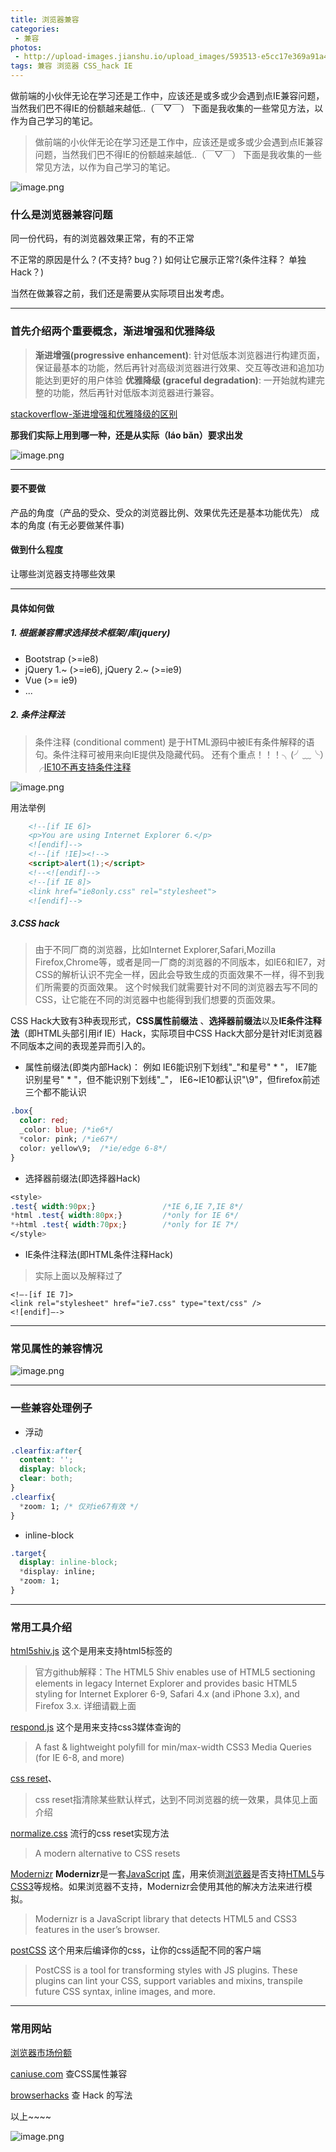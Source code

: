 ```yaml
---
title: 浏览器兼容
categories:
 - 兼容
photos:
 - http://upload-images.jianshu.io/upload_images/593513-e5cc17e369a91a46.png?imageMogr2/auto-orient/strip%7CimageView2/2/w/1240
tags: 兼容 浏览器 CSS_hack IE 
---
```


做前端的小伙伴无论在学习还是工作中，应该还是或多或少会遇到点IE兼容问题，当然我们巴不得IE的份额越来越低..（￣▽￣）
下面是我收集的一些常见方法，以作为自己学习的笔记。

<!-- more -->

>做前端的小伙伴无论在学习还是工作中，应该还是或多或少会遇到点IE兼容问题，当然我们巴不得IE的份额越来越低..（￣▽￣）
下面是我收集的一些常见方法，以作为自己学习的笔记。

![image.png](http://upload-images.jianshu.io/upload_images/593513-e5cc17e369a91a46.png?imageMogr2/auto-orient/strip%7CimageView2/2/w/1240)

### 什么是浏览器兼容问题
同一份代码，有的浏览器效果正常，有的不正常

不正常的原因是什么？(不支持? bug？)
如何让它展示正常?(条件注释？ 单独Hack？)

当然在做兼容之前，我们还是需要从实际项目出发考虑。

------

### 首先介绍两个重要概念，渐进增强和优雅降级
>**渐进增强(progressive enhancement)**: 针对低版本浏览器进行构建页面，保证最基本的功能，然后再针对高级浏览器进行效果、交互等改进和追加功能达到更好的用户体验
**优雅降级 (graceful degradation)**: 一开始就构建完整的功能，然后再针对低版本浏览器进行兼容。

[stackoverflow-渐进增强和优雅降级的区别](http://stackoverflow.com/questions/2550431/what-is-the-difference-between-progressive-enhancement-and-graceful-degradation)

**那我们实际上用到哪一种，还是从实际（láo bǎn）要求出发**

![image.png](http://upload-images.jianshu.io/upload_images/593513-1f0521cdb987220b.png?imageMogr2/auto-orient/strip%7CimageView2/2/w/1240)

------

#### 要不要做
产品的角度（产品的受众、受众的浏览器比例、效果优先还是基本功能优先）
成本的角度 (有无必要做某件事)

#### 做到什么程度
让哪些浏览器支持哪些效果

------

#### 具体如何做
##### 1. 根据兼容需求选择技术框架/库(jquery)
 - Bootstrap (>=ie8)
 - jQuery 1.~ (>=ie6), jQuery 2.~ (>=ie9)
 - Vue (>= ie9)
 - ...
##### 2. 条件注释法
>条件注释 (conditional comment) 是于HTML源码中被IE有条件解释的语句。条件注释可被用来向IE提供及隐藏代码。
还有个重点！！！╮(╯﹏╰）╭[IE10不再支持条件注释](https://msdn.microsoft.com/zh-cn/library/ie/hh801214(v=vs.85).aspx)

![image.png](http://upload-images.jianshu.io/upload_images/593513-419efaa706a80505.png?imageMogr2/auto-orient/strip%7CimageView2/2/w/1240)

用法举例
```html
    <!--[if IE 6]>
    <p>You are using Internet Explorer 6.</p>
    <![endif]-->
    <!--[if !IE]><!-->
    <script>alert(1);</script>
    <!--<![endif]-->
    <!--[if IE 8]>
    <link href="ie8only.css" rel="stylesheet">
    <![endif]-->
```
##### 3.CSS hack
>由于不同厂商的浏览器，比如Internet Explorer,Safari,Mozilla Firefox,Chrome等，或者是同一厂商的浏览器的不同版本，如IE6和IE7，对CSS的解析认识不完全一样，因此会导致生成的页面效果不一样，得不到我们所需要的页面效果。
这个时候我们就需要针对不同的浏览器去写不同的CSS，让它能在不同的浏览器中也能得到我们想要的页面效果。

CSS Hack大致有3种表现形式，**CSS属性前缀法**
、**选择器前缀法**以及**IE条件注释法**（即HTML头部引用if IE）Hack，实际项目中CSS Hack大部分是针对IE浏览器不同版本之间的表现差异而引入的。

 - 属性前缀法(即类内部Hack)：
例如 
IE6能识别下划线"\_"和星号" * "，
IE7能识别星号" * "，但不能识别下划线"\_"，
IE6~IE10都认识"\9"，但firefox前述三个都不能认识
```css
.box{
  color: red;
  _color: blue; /*ie6*/
  *color: pink; /*ie67*/
  color: yellow\9;  /*ie/edge 6-8*/
}
```
 - 选择器前缀法(即选择器Hack)

```css
<style>
.test{ width:90px;}               /*IE 6,IE 7,IE 8*/
*html .test{ width:80px;}         /*only for IE 6*/
*+html .test{ width:70px;}        /*only for IE 7*/
</style>
```
 - IE条件注释法(即HTML条件注释Hack)
>实际上面以及解释过了

```
<!–-[if IE 7]>
<link rel="stylesheet" href="ie7.css" type="text/css" />
<![endif]–->
```

------

### 常见属性的兼容情况

![image.png](http://upload-images.jianshu.io/upload_images/593513-438401a466d6559f.png?imageMogr2/auto-orient/strip%7CimageView2/2/w/1240)

------

### 一些兼容处理例子
 - 浮动
```css
.clearfix:after{
  content: '';
  display: block;
  clear: both;
}
.clearfix{
  *zoom: 1; /* 仅对ie67有效 */
}
```
- inline-block
```css
.target{
  display: inline-block;
  *display: inline;
  *zoom: 1;
}
```

------

### 常用工具介绍
[html5shiv.js](https://github.com/aFarkas/html5shiv)
这个是用来支持html5标签的
>官方github解释：The HTML5 Shiv enables use of HTML5 sectioning elements in legacy Internet Explorer and provides basic HTML5 styling for Internet Explorer 6-9, Safari 4.x (and iPhone 3.x), and Firefox 3.x.
详细请戳上面

[respond.js](https://github.com/scottjehl/Respond)
这个是用来支持css3媒体查询的
>A fast & lightweight polyfill for min/max-width CSS3 Media Queries (for IE 6-8, and more)

[css reset](https://segmentfault.com/a/1190000003021766)、
>css reset指清除某些默认样式，达到不同浏览器的统一效果，具体见上面介绍

[normalize.css](https://github.com/necolas/normalize.css)
流行的css reset实现方法
>A modern alternative to CSS resets

[Modernizr](https://github.com/Modernizr/Modernizr)
**Modernizr**是一套[JavaScript](https://zh.wikipedia.org/wiki/JavaScript) [库](https://zh.wikipedia.org/wiki/%E5%87%BD%E5%BC%8F%E5%BA%AB)，用来侦测[浏览器](https://zh.wikipedia.org/wiki/%E7%80%8F%E8%A6%BD%E5%99%A8)是否支持[HTML5](https://zh.wikipedia.org/wiki/HTML5)与[CSS3](https://zh.wikipedia.org/wiki/CSS#CSS3)等规格。如果浏览器不支持，Modernizr会使用其他的解决方法来进行模拟。
>Modernizr is a JavaScript library that detects HTML5 and CSS3 features in the user’s browser.

[postCSS](https://github.com/postcss/postcss)
这个用来后编译你的css，让你的css适配不同的客户端
>PostCSS is a tool for transforming styles with JS plugins. These plugins can lint your CSS, support variables and mixins, transpile future CSS syntax, inline images, and more.

---
### 常用网站

[浏览器市场份额](http://tongji.baidu.com/data/browser)

[caniuse.com](http://caniuse.com/) 查CSS属性兼容

[browserhacks](http://browserhacks.com/) 查 Hack 的写法

以上~~~~


![image.png](http://upload-images.jianshu.io/upload_images/593513-76f4a9eb9c6e614a.png?imageMogr2/auto-orient/strip%7CimageView2/2/w/1240)



